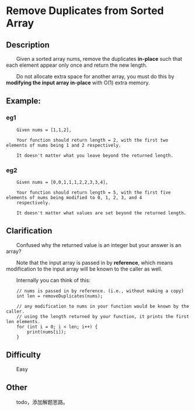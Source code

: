 # Remove Duplicates from Sorted Array

## Description

&emsp;&emsp;Given a sorted array nums, remove the duplicates **in-place** such that each element appear only once and 
return the new length.
            
&emsp;&emsp;Do not allocate extra space for another array, you must do this by **modifying the input array in-place** 
with O(1) extra memory.
            
## Example:

### eg1

```
    Given nums = [1,1,2],
    
    Your function should return length = 2, with the first two elements of nums being 1 and 2 respectively.
    
    It doesn't matter what you leave beyond the returned length.
```

### eg2

```
    Given nums = [0,0,1,1,1,2,2,3,3,4],
    
    Your function should return length = 5, with the first five elements of nums being modified to 0, 1, 2, 3, and 4 
    respectively.
    
    It doesn't matter what values are set beyond the returned length.
```

## Clarification

&emsp;&emsp;Confused why the returned value is an integer but your answer is an array?

&emsp;&emsp;Note that the input array is passed in by **reference**, which means modification to the input array will be 
known to the caller as well.

&emsp;&emsp;Internally you can think of this:

```
    // nums is passed in by reference. (i.e., without making a copy)
    int len = removeDuplicates(nums);
    
    // any modification to nums in your function would be known by the caller.
    // using the length returned by your function, it prints the first len elements.
    for (int i = 0; i < len; i++) {
        print(nums[i]);
    }
```

## Difficulty

&emsp;&emsp;Easy

## Other

&emsp;&emsp;todo，添加解题思路。